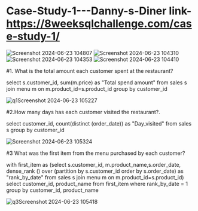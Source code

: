 # Case-Study-1---Danny-s-Diner link- https://8weeksqlchallenge.com/case-study-1/
![Screenshot 2024-06-23 104807](https://github.com/susmitagupta10/Case-Study-1---Danny-s-Diner/assets/166834605/7feb7daa-3588-4e7f-8f5a-af4b006ae2c6)
![Screenshot 2024-06-23 104310](https://github.com/susmitagupta10/Case-Study-1---Danny-s-Diner/assets/166834605/13edd1ed-cb6b-476a-9c66-8a865fd01003)
![Screenshot 2024-06-23 104353](https://github.com/susmitagupta10/Case-Study-1---Danny-s-Diner/assets/166834605/ee5f2af6-1fae-44d0-b31b-201a20cf83c1)
![Screenshot 2024-06-23 104410](https://github.com/susmitagupta10/Case-Study-1---Danny-s-Diner/assets/166834605/265de980-0d13-4f5e-8420-19e2c8af065e)

#1. What is the total amount each customer spent at the restaurant?

select s.customer_id, sum(m.price) as "Total spend amount"
from sales s
join menu m on m.product_id=s.product_id
group by customer_id

![q1Screenshot 2024-06-23 105227](https://github.com/susmitagupta10/Case-Study-1---Danny-s-Diner/assets/166834605/a239d949-d597-45f0-8780-d57d457b231d)

#2.How many days has each customer visited the restaurant?.


select customer_id,  count(distinct (order_date)) as "Day_visited"
from sales s
group by customer_id

![Screenshot 2024-06-23 105324](https://github.com/susmitagupta10/Case-Study-1---Danny-s-Diner/assets/166834605/9e516e34-5750-40bf-b026-ed4a7b5b385f)

#3 What was the first item from the menu purchased by each customer?


with first_item as (select s.customer_id, m.product_name,s.order_date, dense_rank () over (partition by s.customer_id order by s.order_date) as "rank_by_date"
from sales s
join menu m on m.product_id=s.product_id) 
select 
  customer_id, product_name
from first_item
where rank_by_date = 1
group by customer_id, product_name

![q3Screenshot 2024-06-23 105418](https://github.com/susmitagupta10/Case-Study-1---Danny-s-Diner/assets/166834605/098e204a-0f6a-4bee-9589-af120cab4bfc)









